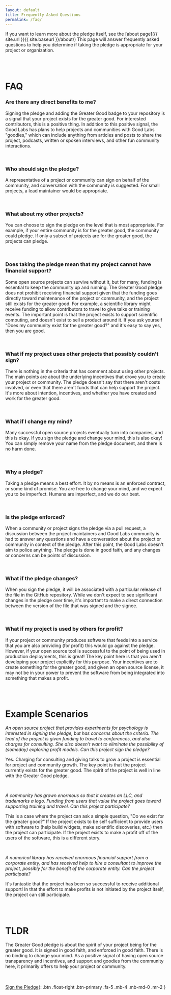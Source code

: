 ```yaml
---
layout: default
title: Frequently Asked Questions
permalink: /faq/
---
```


If you want to learn more about the pledge itself, see the [about page]({{ site.url }}{{ site.baseurl }}/about/)
This page will answer frequently asked questions to help you determine if taking the pledge 
is appropriate for your project or organization.

<br><br>

# FAQ

### Are there any direct benefits to me?

Signing the pledge and adding the Greater Good badge to your repository is
a signal that your project exists for the greater good. For interested contributors,
this is a positive thing. In addition to this positive signal, the Good Labs
has plans to help projects and communities with Good Labs "goodies," which can
include anything from articles and posts to share the project, podcasts, written
or spoken interviews, and other fun community interactions.

<br>

### Who should sign the pledge?

A representative of a project or community can sign on behalf of the community,
and conversation with the community is suggested. For small projects, a lead 
maintainer would be appropriate. 

<br>

### What about my other projects?

You can choose to sign the pledge on the level that is most appropriate. For example,
if your entire community is for the greater good, the community could pledge. If only
a subset of projects are for the greater good, the projects can pledge.

<br>

### Does taking the pledge mean that my project cannot have financial support?

Some open source projects can survive without it, but for many, funding is essential to
keep the community up and running. The Greater Good pledge does not prohibit receiving financial
support given that the funding goes directly toward maintenance of the project or community,
and the project still exists for the greater good. For example, a scientific library
might receive funding to allow contributors to travel to give talks or training events.
The important point is that the project exists to support scientific computing, and doesn't
exist to sell a product around it. If you ask yourself "Does my community exist for the
greater good?" and it's easy to say yes, then you are good.

<br>

### What if my project uses other projects that possibly couldn't sign?

There is nothing in the criteria that has comment about using other projects. 
The main points are about the underlying incentives that drove you to create your project
or community. The pledge doesn't say that there aren't costs involved, or even that there aren't 
funds that can help support the project. It's more about intention, incentives, 
and whether you have created and work for the greater good.

<br>

### What if I change my mind?

Many successful open source projects eventually turn into companies, and this is okay.
If you sign the pledge and change your mind, this is also okay! You can simply
remove your name from the pledge document, and there is no harm done.

<br>

### Why a pledge?

Taking a pledge means a best effort. It by no means is an enforced contract,
or some kind of promise. You are free to change your mind, and we expect you
to be imperfect. Humans are imperfect, and we do our best.

<br>

### Is the pledge enforced?

When a community or project signs the pledge via a pull request, a discussion
between the project maintainers and Good Labs community is had to answer any questions
and have a conversation about the project or community in context of the pledge.
After this point, the Good Labs doesn't aim to police anything. The pledge is
done in good faith, and any changes or concerns can be points of discussion.

<br>

### What if the pledge changes?

When you sign the pledge, it will be associated with a particular release of the
file in the GitHub repository. While we don't expect to see significant changes
in the pledge over time, it's important to make a direct connection between the
version of the file that was signed and the signee.

<br>

### What if my project is used by others for profit?

If your project or community produces software that feeds into a service
that you are also providing (for profit) this would go against the pledge. However,
if your open source tool is successful to the point of being used in production
deployments, this is great! The key point here is that *you* aren't developing your
project explicitly for this purpose. Your incentives are to create something for
the greater good, and given an open source license, it may not be in your power
to prevent the software from being integrated into something that makes a profit.


<br><br>

# Example Scenarios

*An open source project that provides experiments for psychology is interested
in signing the pledge, but has concerns about the criteria. The lead of the project
is given funding to travel to conferences, and also charges for consulting. She also 
doesn't want to eliminate the possibility of (someday) exploring profit models. 
Can this project sign the pledge?*

Yes. Charging for consulting and giving talks to grow a project is essential 
for project and community growth. The key point is that the project currently
exists for the greater good. The spirit of the project is well in line with
the Greater Good pledge.

<br>

*A community has grown enormous so that it creates an LLC, and trademarks a logo.
Funding from users that value the project goes toward supporting training and
travel. Can this project participate?*

This is a case where the project can ask a simple question, "Do we exist for
the greater good?" If the project exists to be self sufficient to provide users
with software to (help build widgets, make scientific discoveries, etc.) then
the project can participate. If the project exists to make a profit off of the users
of the software, this is a different story.

<br>

*A numerical library has received enormous financial support from a corporate entity,
and has received help to hire a consultant to improve the project, possibly for
the benefit of the corporate entity. Can the project participate?*

It's fantastic that the project has been so successful to receive additional support!
In that the effort to make profits is not initiated by the project itself,
the project can still participate.

<br><br>

# TLDR

The Greater Good pledge is about the spirit of your project being for the greater
good. It is signed in good faith, and enforced in good faith. There is no binding to
change your mind. As a positive signal of having open source transparency and incentives,
and support and goodies from the community here, it primarily offers to help 
your project or community.

<br><br>
[Sign the Pledge](https://github.com/good-labs/greater-good-pledge/edit/master/pledge.csv){: .btn .float-right .btn-primary .fs-5 .mb-4 .mb-md-0 .mr-2 }
